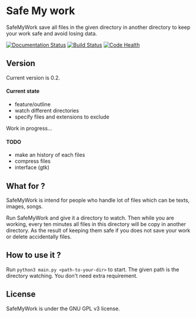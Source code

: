 # Safe My work
SafeMyWork save all files in the given directory in another directory to keep your work safe and avoid losing data.

[![Documentation Status](https://readthedocs.org/projects/safemywork/badge/?version=master)](http://safemywork.readthedocs.org/en/master)
[![Build Status](https://travis-ci.org/Thykof/SafeMyWork.svg?branch=master)](https://travis-ci.org/Thykof/SafeMyWork)
[![Code Health](https://landscape.io/github/Thykof/SafeMyWork/master/landscape.svg?style=flat)](https://landscape.io/github/Thykof/SafeMyWork/master)

## Version
Current version is 0.2.
#### Current state
 - feature/outline
 - watch different directories
 - specify files and extensions to exclude

Work in progress...

#### TODO
 - make an history of each files
 - compress files
 - interface (gtk)

## What for ?
SafeMyWork is intend for people who handle lot of files which can be texts, images, songs.

Run SafeMyWork and give it a directory to watch. Then while you are working, every ten minutes all files in this directory will be copy in another directory. As the result of keeping them safe if you does not save your work or delete accidentally files.

## How to use it ?
Run `python3 main.py <path-to-your-dir>` to start. The given path is the directory watching. You don't need extra requirement.

## License
SafeMyWork is under the GNU GPL v3 license.
